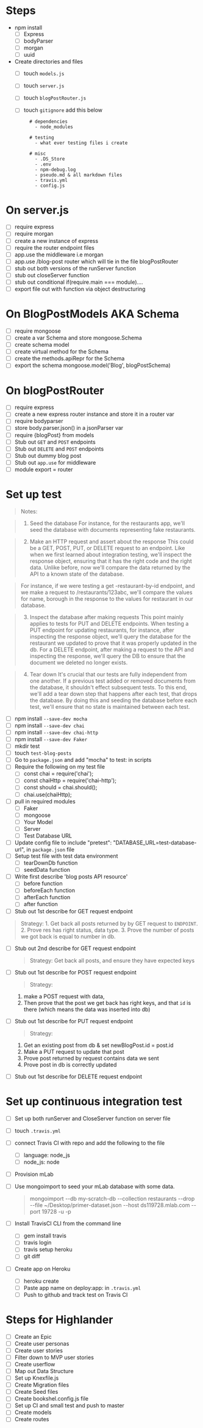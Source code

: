 # Steps
- npm install
  - [ ] Express
  - [ ] bodyParser
  - [ ] morgan
  - [ ] uuid

- Create directories and files
  - [ ] touch `models.js`
  - [ ] touch `server.js`
  - [ ] touch `blogPostRouter.js`
  - [ ] touch `gitignore` add this below

          # dependencies
            - node_modules

          # testing
            - what ever testing files i create

          # misc
            - .DS_Store
            - .env
            - npm-debug.log
            - pseudo.md & all markdown files
            - travis.yml
            - config.js

# On server.js
- [ ] require express
- [ ] require morgan
- [ ] create a new instance of express
- [ ] require the router endpoint files
- [ ] app.use the middleware i.e morgan
- [ ] app.use /blog-post router which will tie in the file blogPostRouter
- [ ] stub out both versions of the runServer function
- [ ] stub out closeServer function
- [ ] stub out conditional if(require.main === module)....
- [ ] export file out with function via object destructuring

# On BlogPostModels AKA Schema
  - [ ] require mongoose
  - [ ] create a var Schema and store mongoose.Schema
  - [ ] create schema model
  - [ ] create virtual method for the Schema
  - [ ] create the methods.apiRepr for the Schema
  - [ ] export the schema mongoose.model('Blog', blogPostSchema)

# On blogPostRouter
  - [ ] require express
  - [ ] create a new express router instance and store it in a router var
  - [ ] require bodyparser
  - [ ] store body.parser.json() in a jsonParser var
  - [ ] require {blogPost} from  models
  - [ ] Stub out `GET` and `POST` endpoints
  - [ ] Stub out `DELETE` and `POST` endpoints
  - [ ] Stub out dummy blog post
  - [ ] Stub out `app.use` for middleware
  - [ ] module export = router

# Set up test

>Notes:

>1) Seed the database For instance, for the restaurants app,
>we'll seed the database with documents representing fake restaurants.

>2) Make an HTTP request and assert about the response
>This could be a GET, POST, PUT, or DELETE request to an endpoint.
>Like when we first learned about integration testing,
>we'll inspect the response object, ensuring that it has the right code
>and the right data. Unlike before, now we'll compare the data returned by the API
>to a known state of the database.

>For instance, if we were testing a get -restaurant-by-id endpoint,
>and we make a request to /restaurants/123abc, we'll compare the values for
>name, borough in the response to the values for restaurant in our database.

>3) Inspect the database after making requests This point mainly applies to
>tests for PUT and DELETE endpoints. When testing a PUT endpoint for updating
>restaurants, for instance, after inspecting the response object, we'll query
>the database for the restaurant we updated to prove that it was properly
>updated in the db. For a DELETE endpoint, after making a request to the
>API and inspecting the response, we'll query the DB to ensure that the
>document we deleted no longer exists.

>4) Tear down It's crucial that our tests are fully independent from one another.
>If a previous test added or removed documents from the database, it shouldn't
>effect subsequent tests. To this end, we'll add a tear down step that happens
>after each test, that drops the database. By doing this and seeding the database
>before each test, we'll ensure that no state is maintained between each test.

  - [ ] npm install `--save-dev mocha`
  - [ ] npm install `--save-dev chai`
  - [ ] npm install `--save-dev chai-http`
  - [ ] npm install `--save-dev Faker`
  - [ ] mkdir test
  - [ ] touch `test-blog-posts`
  - [ ] Go to `package.json` and add "mocha" to test: in scripts
  - [ ] Require the following on my test file
    - [ ] const chai = require('chai');
    - [ ] const chaiHttp = require('chai-http');
    - [ ] const should = chai.should();
    - [ ] chai.use(chaiHttp);
  - [ ] pull in required modules
    - [ ] Faker
    - [ ] mongoose
    - [ ] Your Model
    - [ ] Server
    - [ ] Test Database URL
  - [ ] Update config file to include "pretest": "DATABASE_URL=test-database-url", in `package.json` file
  - [ ] Setup test file with test data environment
    - [ ] tearDownDb function
    - [ ] seedData function
  - [ ] Write first describe 'blog posts API resource'
    - [ ] before function
    - [ ] beforeEach function
    - [ ] afterEach function
    - [ ] after function
  - [ ] Stub out 1st describe for GET request endpoint
  >Strategy:
    1. Get back all posts returned by by GET request to `ENDPOINT`.
    2. Prove res has right status, data type.
    3. Prove the number of posts we got back is equal to number in db.

- [ ] Stub out 2nd describe for GET request endpoint
  >Strategy:
  Get back all posts, and ensure they have expected keys

- [ ] Stub out 1st describe for POST request endpoint
  >Strategy:
    1. make a POST request with data,
    2. Then prove that the post we get back has right keys, and that `id` is there (which means the data was inserted into db)

- [ ] Stub out 1st describe for PUT request endpoint
  >Strategy:
    1. Get an existing post from db & set newBlogPost.id = post.id
    2. Make a PUT request to update that post
    3. Prove post returned by request contains data we sent
    4. Prove post in db is correctly updated

- [ ] Stub out 1st describe for DELETE request endpoint


# Set up continuous integration test
  - [ ] Set up both runServer and CloseServer function on server file
  - [ ] touch `.travis.yml`
  - [ ] connect Travis CI with repo and add the following to the file
    - [ ] language: node_js
    - [ ] node_js: node
  - [ ] Provision mLab
  - [ ] Use mongoimport to seed your mLab database with some data.
    > mongoimport --db my-scratch-db --collection restaurants --drop --file ~/Desktop/primer-dataset.json --host ds119728.mlab.com --port 19728  -u <username> -p <password>

  - [ ] Install TravisCI CLI from the command line
    - [ ] gem install travis
    - [ ] travis login
    - [ ] travis setup heroku
    - [ ] git diff
  - [ ] Create app on Heroku
    - [ ] heroku create
    - [ ] Paste app name on deploy:app: in `.travis.yml`
    - [ ] Push to github and track test on Travis CI

# Steps for Highlander
  - [ ] Create an Epic
  - [ ] Create user personas
  - [ ] Create user stories
  - [ ] Filter down to MVP user stories
  - [ ] Create userflow
  - [ ] Map out Data Structure
  - [ ] Set up Knexfile.js
  - [ ] Create Migration files
  - [ ] Create Seed files
  - [ ] Create bookshel.config.js file
  - [ ] Set up CI and small test and push to master
  - [ ] Create models
  - [ ] Create routes
